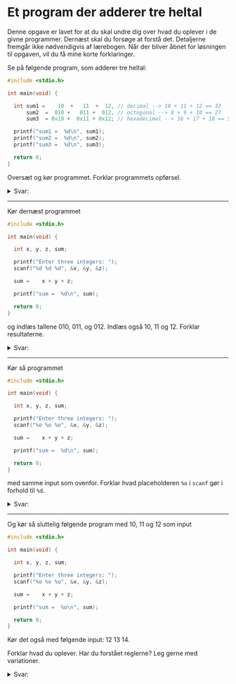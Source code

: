 # Et program der adderer tre heltal

Denne opgave er lavet for at du skal undre dig over hvad du oplever i de givne programmer. Dernæst skal du forsøge at forstå det. Detaljerne fremgår ikke nødvendigvis af lærebogen. Når der bliver åbnet for løsningen til opgaven, vil du få mine korte forklaringer.

Se på følgende program, som adderer tre heltal:

```c
#include <stdio.h>

int main(void) {

  int sum1 =    10  +   11  +  12, // decimal --> 10 + 11 + 12 == 33
      sum2  =  010 +   011 +  012, // octogonal --> 8 + 9 + 10 == 27
      sum3  = 0x10 +  0x11 + 0x12; // hexadecimal --> 16 + 17 + 18 == 51

  printf("sum1 =  %d\n", sum1);
  printf("sum2 =  %d\n", sum2);
  printf("sum3 =  %d\n", sum3);

  return 0;
}
```

Oversæt og kør programmet. Forklar programmets opførsel.

<details>
  <summary>Svar:</summary>
  
  > Den adderer talk fra forskellige baser og sumerer i deres forskellige baser. Første er i base10, anden er i base8 og tredje er i base16.
  
  > Den printer det ud i base10.

</details>

---

Kør dernæst programmet

```c
#include <stdio.h>

int main(void) {

  int x, y, z, sum;

  printf("Enter three integers: ");
  scanf("%d %d %d", &x, &y, &z);

  sum =    x + y + z;

  printf("sum =  %d\n", sum);

  return 0;
}
```

og indlæs tallene 010, 011, og 012. Indlæs også 10, 11 og 12. Forklar resultaterne.

<details>
  <summary>Svar:</summary>
  
  > `scanf` er specificeret til at tage decimal input når den bruger `%d`, vilket gør at den ignorerer de foranstående 0'er, og summerer i base10.

  > Den printer det ud i base10.

</details>

---

Kør så programmet

```c
#include <stdio.h>

int main(void) {

  int x, y, z, sum;

  printf("Enter three integers: ");
  scanf("%o %o %o", &x, &y, &z);

  sum =    x + y + z;

  printf("sum =  %d\n", sum);

  return 0;
}
```

med samme input som ovenfor. Forklar hvad placeholderen `%o` i `scanf` gør i forhold til `%d`.

<details>
  <summary>Svar:</summary>

  > `scanf` er specificeret til at tage octogonal input når den bruger `%o`, vilket gør at den ignorerer de foranstående 0'er, og summerer i base8.
  
  > Den printer det ud i base10.

</details>

---

Og kør så sluttelig følgende program med 10, 11 og 12 som input

```c
#include <stdio.h>

int main(void) {

  int x, y, z, sum;

  printf("Enter three integers: ");
  scanf("%o %o %o", &x, &y, &z);

  sum =    x + y + z;

  printf("sum =  %o\n", sum);

  return 0;
}
```

Kør det også med følgende input: 12 13 14.

Forklar hvad du oplever. Har du forstået reglerne? Leg gerne med variationer.

<details>
  <summary>Svar:</summary>
  
  > `scanf` er specificeret til at tage octogonal input når den bruger `%o`, vilket gør at den ignorerer de foranstående 0'er, og summerer i base8.
  
  > Den printer det ud i base8.

</details>
